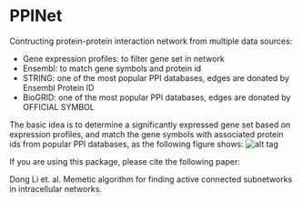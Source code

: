 # PPINet
Contructing protein-protein interaction network from multiple data sources:
- Gene expression profiles: to filter gene set in network
- Ensembl: to match gene symbols and protein id
- STRING: one of the most popular PPI databases, edges are donated by Ensembl Protein ID
- BioGRID: one of the most popular PPI databases, edges are donated by OFFICIAL SYMBOL

The basic idea is to determine a significantly expressed gene set based on expression profiles, and match the gene symbols with associated protein ids from popular PPI databases, as the following figure shows:
![alt tag](https://github.com/fairmiracle/PPINet/blob/master/preprocess.png "Construction process of PPI network")

If you are using this package, please cite the following paper:

Dong Li et. al. Memetic algorithm for finding active connected subnetworks in intracellular networks.
